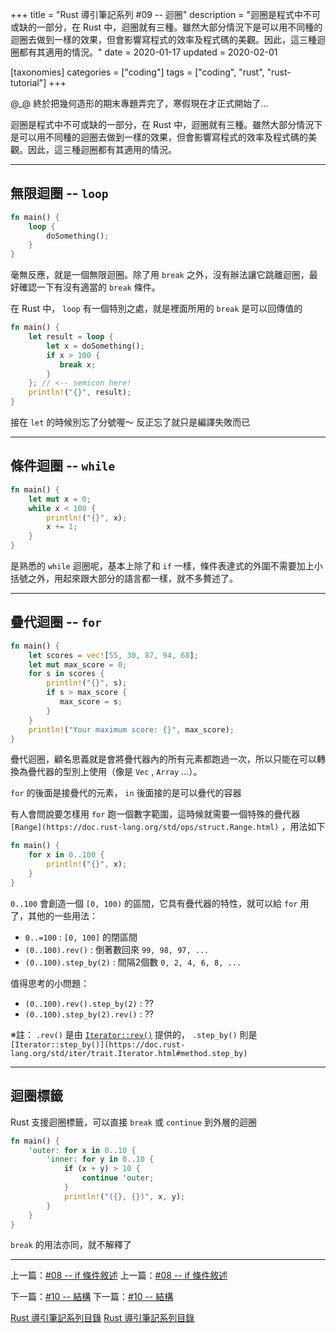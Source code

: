 +++
title = "Rust 導引筆記系列 #09 -- 迴圈"
description = "迴圈是程式中不可或缺的一部分，在 Rust 中，迴圈就有三種。雖然大部分情況下是可以用不同種的迴圈去做到一樣的效果，但會影響寫程式的效率及程式碼的美觀。因此，這三種迴圈都有其適用的情況。"
date = 2020-01-17
updated = 2020-02-01

[taxonomies]
categories = ["coding"]
tags = ["coding", "rust", "rust-tutorial"]
+++

@_@ 終於把幾何造形的期末專題弄完了，寒假現在才正式開始了...

迴圈是程式中不可或缺的一部分，在 Rust 中，迴圈就有三種。雖然大部分情況下是可以用不同種的迴圈去做到一樣的效果，但會影響寫程式的效率及程式碼的美觀。因此，這三種迴圈都有其適用的情況。

---

## 無限迴圈 -- `loop`

```rust
fn main() {
    loop {
        doSomething();
    }
}
```

毫無反應，就是一個無限迴圈。除了用 `break` 之外，沒有辦法讓它跳離迴圈，最好確認一下有沒有適當的 `break` 條件。

在 Rust 中， `loop` 有一個特別之處，就是裡面所用的 `break` 是可以回傳值的

```rust
fn main() {
    let result = loop {
        let x = doSomething();
        if x > 100 {
           break x;
        }
    }; // <-- semicon here!
    println!("{}", result);
}
```

接在 `let` 的時候別忘了分號喔～ 反正忘了就只是編譯失敗而已

---

## 條件迴圈 -- `while`

```rust
fn main() {
    let mut x = 0;
    while x < 100 {
        println!("{}", x);
        x += 1;
    }
}
```

是熟悉的 `while` 迴圈呢，基本上除了和 `if` 一樣，條件表達式的外圍不需要加上小括號之外，用起來跟大部分的語言都一樣，就不多贅述了。

---

## 疊代迴圈 -- `for`

```rust
fn main() {
    let scores = vec![55, 30, 87, 94, 68];
    let mut max_score = 0;
    for s in scores {
        println!("{}", s);
        if s > max_score {
           max_score = s;
        }
    }
    println!("Your maximum score: {}", max_score);
}
```

疊代迴圈，顧名思義就是會將疊代器內的所有元素都跑過一次，所以只能在可以轉換為疊代器的型別上使用（像是 `Vec` , `Array` …）。

`for` 的後面是接疊代的元素， `in` 後面接的是可以疊代的容器

 有人會問說要怎樣用 `for` 跑一個數字範圍，這時候就需要一個特殊的疊代器 `[Range](https://doc.rust-lang.org/std/ops/struct.Range.html)` ，用法如下

```rust
fn main() {
    for x in 0..100 {
        println!("{}", x);
    }
}
```

`0..100` 會創造一個 `[0, 100)` 的區間，它具有疊代器的特性，就可以給 `for` 用了，其他的一些用法：

- `0..=100` : `[0, 100]` 的閉區間
- `(0..100).rev()` : 倒著數回來 `99, 98, 97, ...`
- `(0..100).step_by(2)` : 間隔2個數 `0, 2, 4, 6, 8, ...`

值得思考的小問題：

- `(0..100).rev().step_by(2)` : ??
- `(0..100).step_by(2).rev()` : ??

※註： `.rev()` 是由 [`Iterator::rev()`](https://doc.rust-lang.org/std/iter/trait.Iterator.html#method.rev) 提供的， `.step_by()` 則是 `[Iterator::step_by()](https://doc.rust-lang.org/std/iter/trait.Iterator.html#method.step_by)`

---

## 迴圈標籤

Rust 支援迴圈標籤，可以直接 `break` 或 `continue` 到外層的迴圈

```rust
fn main() {
    'outer: for x in 0..10 {
        'inner: for y in 0..10 {
            if (x + y) > 10 {
                continue 'outer;
            }
            println!("({}, {})", x, y);
        }
    }
}
```

`break` 的用法亦同，就不解釋了

---

上一篇：[#08 -- if 條件敘述](@/posts/2019-11-14-rust-tutorial-8.md)
上一篇：[#08 -- if 條件敘述](@/posts/2019-11-14-rust-tutorial-8.md)

下一篇：[#10 -- 結構](@/posts/2020-02-01-rust-tutorial-10.md)
下一篇：[#10 -- 結構](@/posts/2020-02-01-rust-tutorial-10.md)

[Rust 導引筆記系列目錄](@/pages/2019-09-07-rust-index.md)
[Rust 導引筆記系列目錄](@/pages/2019-09-07-rust-index.md)
